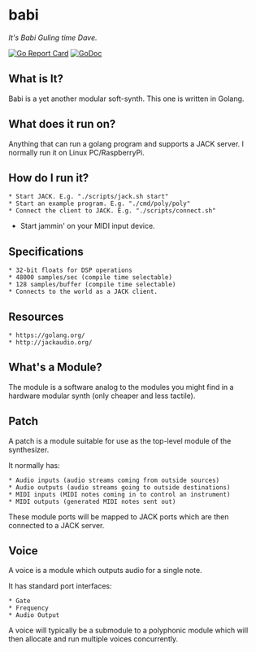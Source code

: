# babi
*It's Babi Guling time Dave.*

[![Go Report Card](https://goreportcard.com/badge/github.com/deadsy/babi)](https://goreportcard.com/report/github.com/deadsy/babi)
[![GoDoc](https://godoc.org/github.com/deadsy/babi/core?status.svg)](https://godoc.org/github.com/deadsy/babi/core)

## What is It?
Babi is a yet another modular soft-synth. This one is written in Golang.

## What does it run on?

Anything that can run a golang program and supports a JACK server.
I normally run it on Linux PC/RaspberryPi.

## How do I run it?
	* Start JACK. E.g. "./scripts/jack.sh start"
	* Start an example program. E.g. "./cmd/poly/poly"
	* Connect the client to JACK. E.g. "./scripts/connect.sh"
  * Start jammin' on your MIDI input device.

## Specifications
	* 32-bit floats for DSP operations
	* 48000 samples/sec (compile time selectable)
	* 128 samples/buffer (compile time selectable)
	* Connects to the world as a JACK client.

## Resources
	* https://golang.org/
	* http://jackaudio.org/

## What's a Module?
The module is a software analog to the modules you might find in a hardware modular synth
(only cheaper and less tactile).

## Patch
A patch is a module suitable for use as the top-level module of the synthesizer.

It normally has:

	* Audio inputs (audio streams coming from outside sources) 
	* Audio outputs (audio streams going to outside destinations)
	* MIDI inputs (MIDI notes coming in to control an instrument)
	* MIDI outputs (generated MIDI notes sent out)

These module ports will be mapped to JACK ports which are then connected to a JACK server.

## Voice
A voice is a module which outputs audio for a single note.

It has standard port interfaces:

	* Gate
	* Frequency
	* Audio Output

A voice will typically be a submodule to a polyphonic module which will then allocate and run multiple voices concurrently.
